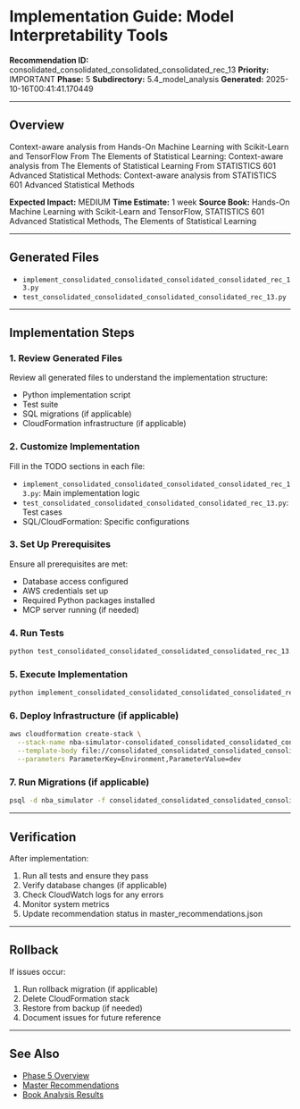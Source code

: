 # Implementation Guide: Model Interpretability Tools

**Recommendation ID:** consolidated_consolidated_consolidated_consolidated_rec_13
**Priority:** IMPORTANT
**Phase:** 5
**Subdirectory:** 5.4_model_analysis
**Generated:** 2025-10-16T00:41:41.170449

---

## Overview

Context-aware analysis from Hands-On Machine Learning with Scikit-Learn and TensorFlow From The Elements of Statistical Learning: Context-aware analysis from The Elements of Statistical Learning From STATISTICS 601 Advanced Statistical Methods: Context-aware analysis from STATISTICS 601 Advanced Statistical Methods

**Expected Impact:** MEDIUM
**Time Estimate:** 1 week
**Source Book:** Hands-On Machine Learning with Scikit-Learn and TensorFlow, STATISTICS 601 Advanced Statistical Methods, The Elements of Statistical Learning

---

## Generated Files

- `implement_consolidated_consolidated_consolidated_consolidated_rec_13.py`
- `test_consolidated_consolidated_consolidated_consolidated_rec_13.py`

---

## Implementation Steps

### 1. Review Generated Files

Review all generated files to understand the implementation structure:
- Python implementation script
- Test suite
- SQL migrations (if applicable)
- CloudFormation infrastructure (if applicable)

### 2. Customize Implementation

Fill in the TODO sections in each file:
- `implement_consolidated_consolidated_consolidated_consolidated_rec_13.py`: Main implementation logic
- `test_consolidated_consolidated_consolidated_consolidated_rec_13.py`: Test cases
- SQL/CloudFormation: Specific configurations

### 3. Set Up Prerequisites

Ensure all prerequisites are met:
- Database access configured
- AWS credentials set up
- Required Python packages installed
- MCP server running (if needed)

### 4. Run Tests

```bash
python test_consolidated_consolidated_consolidated_consolidated_rec_13.py
```

### 5. Execute Implementation

```bash
python implement_consolidated_consolidated_consolidated_consolidated_rec_13.py
```

### 6. Deploy Infrastructure (if applicable)

```bash
aws cloudformation create-stack \
  --stack-name nba-simulator-consolidated_consolidated_consolidated_consolidated_rec_13 \
  --template-body file://consolidated_consolidated_consolidated_consolidated_rec_13_infrastructure.yaml \
  --parameters ParameterKey=Environment,ParameterValue=dev
```

### 7. Run Migrations (if applicable)

```bash
psql -d nba_simulator -f consolidated_consolidated_consolidated_consolidated_rec_13_migration.sql
```

---

## Verification

After implementation:
1. Run all tests and ensure they pass
2. Verify database changes (if applicable)
3. Check CloudWatch logs for any errors
4. Monitor system metrics
5. Update recommendation status in master_recommendations.json

---

## Rollback

If issues occur:
1. Run rollback migration (if applicable)
2. Delete CloudFormation stack
3. Restore from backup (if needed)
4. Document issues for future reference

---

## See Also

- [Phase 5 Overview](/Users/ryanranft/nba-simulator-aws/docs/phases/phase_5/)
- [Master Recommendations](/Users/ryanranft/nba-mcp-synthesis/analysis_results/master_recommendations.json)
- [Book Analysis Results](/Users/ryanranft/nba-mcp-synthesis/analysis_results/)
